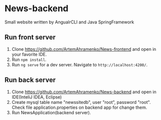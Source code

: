 # News-backend

Small website written by AngualrCLI and Java SpringFramework

## Run front server

1. Clone https://github.com/ArtemAhramenko/News-frontend and open in your favorite IDE.
2. Run `npm install`.
3. Run `ng serve` for a dev server. Navigate to `http://localhost:4200/`.

## Run back server

1. Clone https://github.com/ArtemAhramenko/News-backend and open in IDE(InteliJ IDEA, Eclipse)
2. Create mysql table name "newssitedb", user "root", password "root". Check file application.properties on backend app for change them.
3. Run NewsApplication(backend server).
